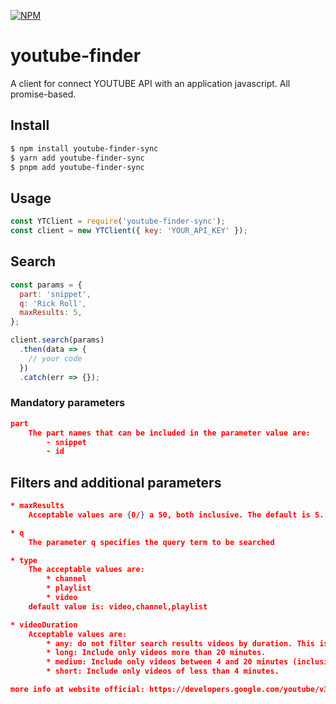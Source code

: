 [![NPM](https://nodei.co/npm/youtube-finder-sync.png?downloads=true&stars=true)](https://nodei.co/npm/youtube-finder-sync/)

# youtube-finder

A client for connect YOUTUBE API with an application javascript. All promise-based.

## Install

```sh
$ npm install youtube-finder-sync
$ yarn add youtube-finder-sync
$ pnpm add youtube-finder-sync
```

## Usage

```js
const YTClient = require('youtube-finder-sync');
const client = new YTClient({ key: 'YOUR_API_KEY' });
```

## Search

```js
const params = {
  part: 'snippet',
  q: 'Rick Roll',
  maxResults: 5,
};

client.search(params)
  .then(data => {
    // your code
  })
  .catch(err => {});
```

### Mandatory parameters

```json
part
    The part names that can be included in the parameter value are:
        - snippet
        - id
```

## Filters and additional parameters

```json
* maxResults
    Acceptable values are {0/} a 50, both inclusive. The default is 5.

* q
    The parameter q specifies the query term to be searched

* type
    The acceptable values are:
        * channel
        * playlist
        * video
    default value is: video,channel,playlist

* videoDuration
    Acceptable values are:
        * any: do not filter search results videos by duration. This is the default value.
        * long: Include only videos more than 20 minutes.
        * medium: Include only videos between 4 and 20 minutes (inclusive) in length.
        * short: Include only videos of less than 4 minutes.

more info at website official: https://developers.google.com/youtube/v3/docs/search/list#parmetros
```
